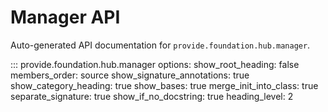 # Manager API

Auto-generated API documentation for `provide.foundation.hub.manager`.

::: provide.foundation.hub.manager
    options:
      show_root_heading: false
      members_order: source
      show_signature_annotations: true
      show_category_heading: true
      show_bases: true
      merge_init_into_class: true
      separate_signature: true
      show_if_no_docstring: true
      heading_level: 2
